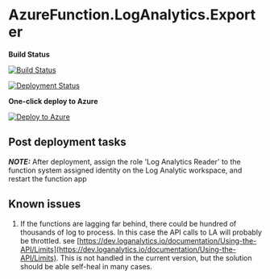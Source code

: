 # AzureFunction.LogAnalytics.Exporter

**Build Status**

[![Build Status](https://dev.azure.com/rabickel/Azure.Functions.LAContinuousExport/_apis/build/status/rbickel.AzureFunction.LogAnalytics.Exporter?branchName=dev)](https://dev.azure.com/rabickel/Azure.Functions.LAContinuousExport/_build/latest?definitionId=39&branchName=dev)

[![Deployment Status](https://vsrm.dev.azure.com/rabickel/_apis/public/Release/badge/eeb388af-a63e-4932-ad76-689cbe58c430/1/1)](https://vsrm.dev.azure.com/rabickel/_apis/public/Release/badge/eeb388af-a63e-4932-ad76-689cbe58c430/1/1)



**One-click deploy to Azure**

[![Deploy to Azure](https://aka.ms/deploytoazurebutton)](https://portal.azure.com/#create/Microsoft.Template/uri/https%3A%2F%2Fraw.githubusercontent.com%2Frbickel%2FAzureFunction.LogAnalytics.Exporter%2Fdev%2Fazuredeploy.json)

## Post deployment tasks

**_NOTE:_**  After deployment, assign the role 'Log Analytics Reader' to the function system assigned identity on the Log Analytic workspace, and restart the function app

## Known issues ##

1. If the functions are lagging far behind, there could be hundred of thousands of log to process. In this case the API calls to LA will probably be throttled. see [https://dev.loganalytics.io/documentation/Using-the-API/Limits](https://dev.loganalytics.io/documentation/Using-the-API/Limits). This is not handled in the current version, but the solution should be able self-heal in many cases. 
